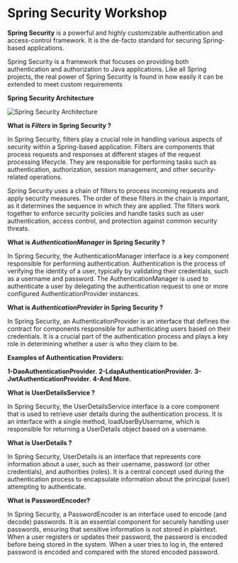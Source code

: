# Spring Security Workshop

**Spring Security** is a powerful and highly customizable authentication and access-control framework. It is the de-facto standard for securing Spring-based applications.

Spring Security is a framework that focuses on providing both authentication and authorization to Java applications. Like all Spring projects, the real power of Spring Security is found in how easily it can be extended to meet custom requirements

**Spring Security Architecture**

<img src="https://www.javainuse.com/static/series-2-2-min.jpg" alt="Spring Security Architecture" title="Optional title">

**What is *Filters* in Spring Security ?**

In Spring Security, filters play a crucial role in handling various aspects of security within a Spring-based application. Filters are components that process requests and responses at different stages of the request processing lifecycle. They are responsible for performing tasks such as authentication, authorization, session management, and other security-related operations.

Spring Security uses a chain of filters to process incoming requests and apply security measures. The order of these filters in the chain is important, as it determines the sequence in which they are applied. The filters work together to enforce security policies and handle tasks such as user authentication, access control, and protection against common security threats.

**What is *AuthenticationManager* in Spring Security ?**

In Spring Security, the AuthenticationManager interface is a key component responsible for performing authentication. Authentication is the process of verifying the identity of a user, typically by validating their credentials, such as a username and password. The AuthenticationManager is used to authenticate a user by delegating the authentication request to one or more configured AuthenticationProvider instances.

**What is *AuthenticationProvider* in Spring Security ?**

In Spring Security, an AuthenticationProvider is an interface that defines the contract for components responsible for authenticating users based on their credentials. It is a crucial part of the authentication process and plays a key role in determining whether a user is who they claim to be.

**Examples of Authentication Providers:**

**1-DaoAuthenticationProvider.**
**2-LdapAuthenticationProvider.**
**3-JwtAuthenticationProvider.**
**4-And More.**

**What is UserDetailsService ?**

In Spring Security, the UserDetailsService interface is a core component that is used to retrieve user details during the authentication process. It is an interface with a single method, loadUserByUsername, which is responsible for returning a UserDetails object based on a username.

**What is UserDetails ?**

In Spring Security, UserDetails is an interface that represents core information about a user, such as their username, password (or other credentials), and authorities (roles). It is a central concept used during the authentication process to encapsulate information about the principal (user) attempting to authenticate.

**What is PasswordEncoder?**

In Spring Security, a PasswordEncoder is an interface used to encode (and decode) passwords. It is an essential component for securely handling user passwords, ensuring that sensitive information is not stored in plaintext. When a user registers or updates their password, the password is encoded before being stored in the system. When a user tries to log in, the entered password is encoded and compared with the stored encoded password.


















